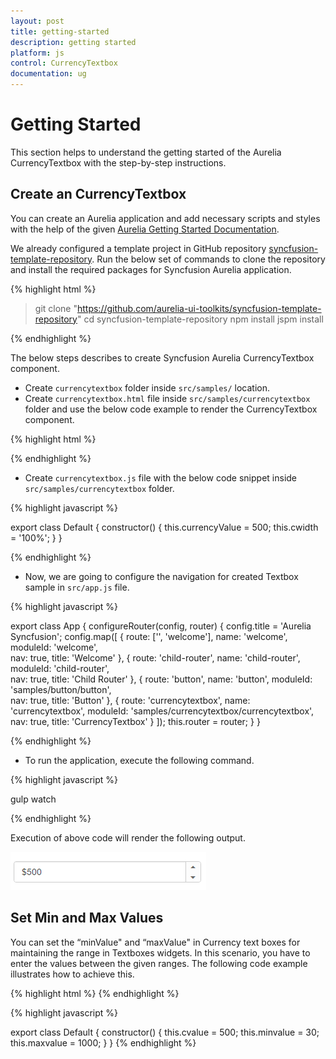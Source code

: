 ```yaml
---
layout: post
title: getting-started
description: getting started
platform: js
control: CurrencyTextbox
documentation: ug
---
```


# Getting Started

This section helps to understand the getting started of the Aurelia CurrencyTextbox with the step-by-step instructions.

## Create an CurrencyTextbox

You can create an Aurelia application and add necessary scripts and styles with the help of the given [Aurelia Getting Started Documentation](https://help.syncfusion.com/aurelia/overview).

We already configured a template project in GitHub repository [syncfusion-template-repository](https://github.com/aurelia-ui-toolkits/syncfusion-template-repository). Run the below set of commands to clone the repository and install the required packages for Syncfusion Aurelia application.

{% highlight html %}

> git clone "https://github.com/aurelia-ui-toolkits/syncfusion-template-repository"
> cd syncfusion-template-repository
> npm install
> jspm install

{% endhighlight %}

The below steps describes to create Syncfusion Aurelia CurrencyTextbox component.

* Create `currencytextbox` folder inside `src/samples/` location.
* Create `currencytextbox.html` file inside `src/samples/currencytextbox` folder and use the below code example to render the CurrencyTextbox component.

{% highlight html %}

<template>
     <input id="currency" type="text" ej-currency-textbox="e-value.bind:currencyValue;e-width.bind:cwidth" />
</template>

{% endhighlight %}

* Create `currencytextbox.js` file with the below code snippet inside `src/samples/currencytextbox` folder.

{% highlight javascript %}

export class Default {
    constructor() {
      this.currencyValue = 500;
      this.cwidth = '100%';
    }
}

{% endhighlight %}

* Now, we are going to configure the navigation for created Textbox sample in `src/app.js` file.

{% highlight javascript %}

export class App {
 configureRouter(config, router) {
  config.title = 'Aurelia Syncfusion';
  config.map([
   { route: ['', 'welcome'], name: 'welcome', moduleId: 'welcome',                              
                nav: true, title: 'Welcome' },
   { route: 'child-router',  name: 'child-router', moduleId: 'child-router',                         
                nav: true, title: 'Child Router' },
   { route: 'button',        name: 'button', moduleId: 'samples/button/button',                
                nav: true, title: 'Button' },
   { route: 'currencytextbox',        name: 'currencytextbox',       moduleId: 'samples/currencytextbox/currencytextbox',                
                nav: true, title: 'CurrencyTextbox' }
 ]);
 this.router = router;
 }
}

{% endhighlight %}


* To run the application, execute the following command.

{% highlight javascript %}

gulp watch

{% endhighlight %}

Execution of above code will render the following output.

![](getting-started-images/getting-started-img1.png) 


## Set Min and Max Values

You can set the “minValue" and “maxValue" in Currency text boxes for maintaining the range in Textboxes widgets. In this scenario, you have to enter the values between the given ranges. The following code example illustrates how to achieve this.

{% highlight html %}
<template>
           <input id="currency" type="text" ej-currency-textbox="e-value.bind:cValue;e-min-value.bind:minvalue;e-max-value.bind:maxvalue" />
</template>
{% endhighlight %}


{% highlight javascript %}

export class Default {
    constructor() {
      this.cvalue = 500;
      this.minvalue = 30;
      this.maxvalue = 1000;
    }
}
{% endhighlight %}